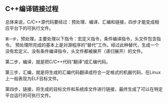 ## C++编译链接过程

总体来说，C/C++源代码要经过：预处理、编译、汇编和链接，四步才能变成相应平台下的可执行文件。

`第一步`，预处理，主要处理以下指令：宏定义指令，条件编译指令，头文件包含指令。 预处理所完成的基本上是对源程序的“替代”工作。经过此种替代，生成一个没有宏定义、没有条件编译指令，头文件都被展开（递归展开）的文件。

第二步，编译，就是把C/C++代码“翻译”成汇编代码。

第三步，汇编，就是将生成的汇编代码翻译成符合一定格式的机器代码，在Linux上一般表现为ELF目标文件。

第四步，链接，将生成的目标文件和系统库文件进行链接，最终生成了可以在特定平台运行的可执行文件。